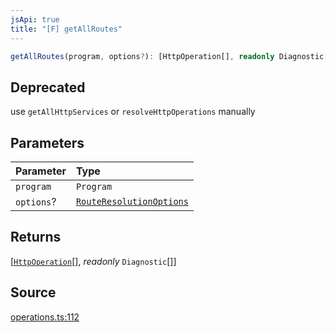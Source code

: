 ```yaml
---
jsApi: true
title: "[F] getAllRoutes"
---
```


```ts
getAllRoutes(program, options?): [HttpOperation[], readonly Diagnostic[]]
```

## Deprecated

use `getAllHttpServices` or `resolveHttpOperations` manually

## Parameters

| Parameter  | Type                                                            |
| :--------- | :-------------------------------------------------------------- |
| `program`  | `Program`                                                       |
| `options`? | [`RouteResolutionOptions`](Interface.RouteResolutionOptions.md) |

## Returns

[[`HttpOperation`](Interface.HttpOperation.md)[], *readonly* `Diagnostic`[]]

## Source

[operations.ts:112](https://github.com/markcowl/cadl/blob/1a6d2b70/packages/http/src/operations.ts#L112)
